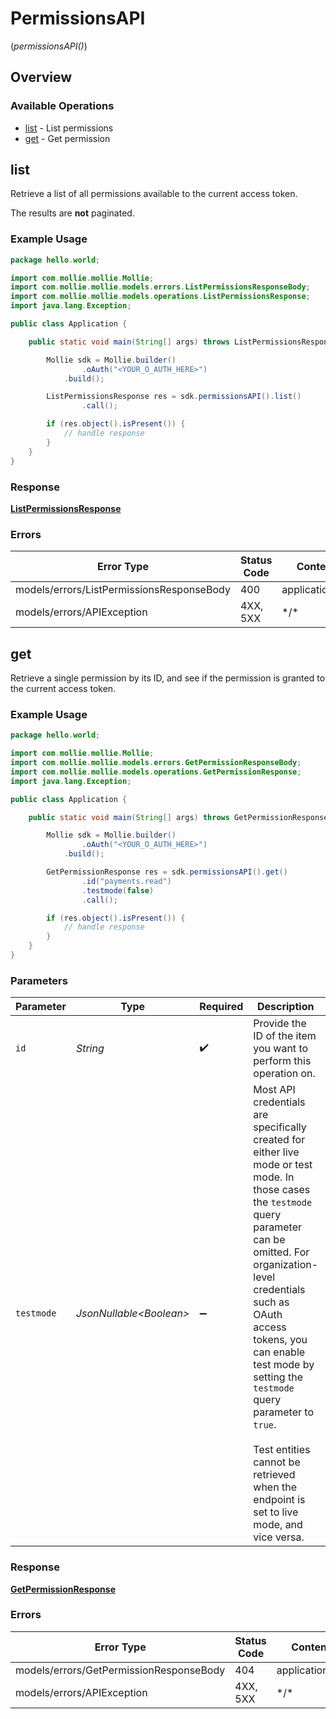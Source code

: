 # PermissionsAPI
(*permissionsAPI()*)

## Overview

### Available Operations

* [list](#list) - List permissions
* [get](#get) - Get permission

## list

Retrieve a list of all permissions available to the current access token.

The results are **not** paginated.

### Example Usage

```java
package hello.world;

import com.mollie.mollie.Mollie;
import com.mollie.mollie.models.errors.ListPermissionsResponseBody;
import com.mollie.mollie.models.operations.ListPermissionsResponse;
import java.lang.Exception;

public class Application {

    public static void main(String[] args) throws ListPermissionsResponseBody, Exception {

        Mollie sdk = Mollie.builder()
                .oAuth("<YOUR_O_AUTH_HERE>")
            .build();

        ListPermissionsResponse res = sdk.permissionsAPI().list()
                .call();

        if (res.object().isPresent()) {
            // handle response
        }
    }
}
```

### Response

**[ListPermissionsResponse](../../models/operations/ListPermissionsResponse.md)**

### Errors

| Error Type                                | Status Code                               | Content Type                              |
| ----------------------------------------- | ----------------------------------------- | ----------------------------------------- |
| models/errors/ListPermissionsResponseBody | 400                                       | application/hal+json                      |
| models/errors/APIException                | 4XX, 5XX                                  | \*/\*                                     |

## get

Retrieve a single permission by its ID, and see if the permission is granted to the current access token.

### Example Usage

```java
package hello.world;

import com.mollie.mollie.Mollie;
import com.mollie.mollie.models.errors.GetPermissionResponseBody;
import com.mollie.mollie.models.operations.GetPermissionResponse;
import java.lang.Exception;

public class Application {

    public static void main(String[] args) throws GetPermissionResponseBody, Exception {

        Mollie sdk = Mollie.builder()
                .oAuth("<YOUR_O_AUTH_HERE>")
            .build();

        GetPermissionResponse res = sdk.permissionsAPI().get()
                .id("payments.read")
                .testmode(false)
                .call();

        if (res.object().isPresent()) {
            // handle response
        }
    }
}
```

### Parameters

| Parameter                                                                                                                                                                                                                                                                                                                                                                              | Type                                                                                                                                                                                                                                                                                                                                                                                   | Required                                                                                                                                                                                                                                                                                                                                                                               | Description                                                                                                                                                                                                                                                                                                                                                                            | Example                                                                                                                                                                                                                                                                                                                                                                                |
| -------------------------------------------------------------------------------------------------------------------------------------------------------------------------------------------------------------------------------------------------------------------------------------------------------------------------------------------------------------------------------------- | -------------------------------------------------------------------------------------------------------------------------------------------------------------------------------------------------------------------------------------------------------------------------------------------------------------------------------------------------------------------------------------- | -------------------------------------------------------------------------------------------------------------------------------------------------------------------------------------------------------------------------------------------------------------------------------------------------------------------------------------------------------------------------------------- | -------------------------------------------------------------------------------------------------------------------------------------------------------------------------------------------------------------------------------------------------------------------------------------------------------------------------------------------------------------------------------------- | -------------------------------------------------------------------------------------------------------------------------------------------------------------------------------------------------------------------------------------------------------------------------------------------------------------------------------------------------------------------------------------- |
| `id`                                                                                                                                                                                                                                                                                                                                                                                   | *String*                                                                                                                                                                                                                                                                                                                                                                               | :heavy_check_mark:                                                                                                                                                                                                                                                                                                                                                                     | Provide the ID of the item you want to perform this operation on.                                                                                                                                                                                                                                                                                                                      | payments.read                                                                                                                                                                                                                                                                                                                                                                          |
| `testmode`                                                                                                                                                                                                                                                                                                                                                                             | *JsonNullable\<Boolean>*                                                                                                                                                                                                                                                                                                                                                               | :heavy_minus_sign:                                                                                                                                                                                                                                                                                                                                                                     | Most API credentials are specifically created for either live mode or test mode. In those cases the `testmode` query<br/>parameter can be omitted. For organization-level credentials such as OAuth access tokens, you can enable test mode by<br/>setting the `testmode` query parameter to `true`.<br/><br/>Test entities cannot be retrieved when the endpoint is set to live mode, and vice versa. | false                                                                                                                                                                                                                                                                                                                                                                                  |

### Response

**[GetPermissionResponse](../../models/operations/GetPermissionResponse.md)**

### Errors

| Error Type                              | Status Code                             | Content Type                            |
| --------------------------------------- | --------------------------------------- | --------------------------------------- |
| models/errors/GetPermissionResponseBody | 404                                     | application/hal+json                    |
| models/errors/APIException              | 4XX, 5XX                                | \*/\*                                   |